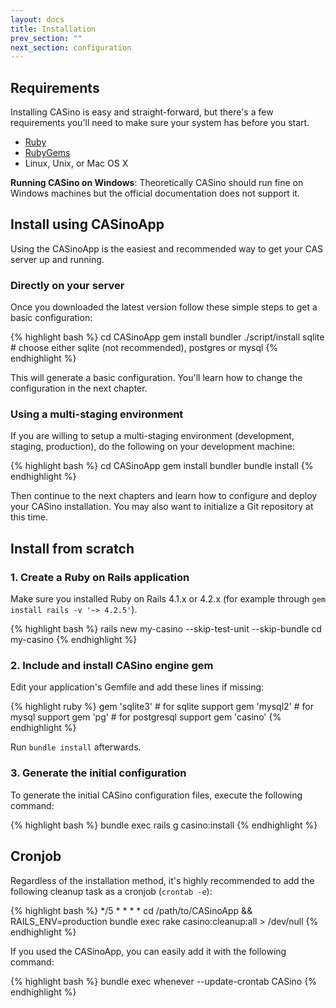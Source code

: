 ```yaml
---
layout: docs
title: Installation
prev_section: ""
next_section: configuration
---
```


## Requirements

Installing CASino is easy and straight-forward, but there's a few requirements you'll need to make sure your system has before you start.

* [Ruby](http://www.ruby-lang.org/en/downloads/)
* [RubyGems](http://rubygems.org/pages/download)
* Linux, Unix, or Mac OS X

**Running CASino on Windows**: Theoretically CASino should run fine on Windows machines but the official documentation does not support it.

## Install using CASinoApp

Using the CASinoApp is the easiest and recommended way to get your CAS server up and running.

### Directly on your server

Once you downloaded the latest version follow these simple steps to get a basic configuration:

{% highlight bash %}
cd CASinoApp
gem install bundler
./script/install sqlite # choose either sqlite (not recommended), postgres or mysql
{% endhighlight %}

This will generate a basic configuration. You'll learn how to change the configuration in the next chapter.

### Using a multi-staging environment

If you are willing to setup a multi-staging environment (development, staging, production), do the following on your development machine:

{% highlight bash %}
cd CASinoApp
gem install bundler
bundle install
{% endhighlight %}

Then continue to the next chapters and learn how to configure and deploy your CASino installation. You may also want to initialize a Git repository at this time.

## Install from scratch

### 1. Create a Ruby on Rails application

Make sure you installed Ruby on Rails 4.1.x or 4.2.x (for example through `gem install rails -v '~> 4.2.5'`).

{% highlight bash %}
rails new my-casino --skip-test-unit --skip-bundle
cd my-casino
{% endhighlight %}

### 2. Include and install CASino engine gem

Edit your application's Gemfile and add these lines if missing:

{% highlight ruby %}
gem 'sqlite3'   # for sqlite support
gem 'mysql2'    # for mysql support
gem 'pg'        # for postgresql support
gem 'casino'
{% endhighlight %}

Run `bundle install` afterwards.

### 3. Generate the initial configuration

To generate the initial CASino configuration files, execute the following command:

{% highlight bash %}
bundle exec rails g casino:install
{% endhighlight %}

## Cronjob

Regardless of the installation method, it's highly recommended to add the following cleanup task as a cronjob (`crontab -e`):

{% highlight bash %}
*/5 * * * * cd /path/to/CASinoApp && RAILS_ENV=production bundle exec rake casino:cleanup:all > /dev/null
{% endhighlight %}

If you used the CASinoApp, you can easily add it with the following command:

{% highlight bash %}
bundle exec whenever --update-crontab CASino
{% endhighlight %}
